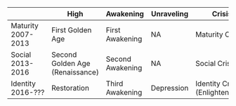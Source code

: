 ||High|Awakening|Unraveling|Crisis|
|---|---|---|---|---|
Maturity<br/>2007-2013 | First Golden Age | First Awakening | NA | Maturity Crisis
Social<br/>2013-2016 | Second Golden Age (Renaissance) | Second Awakening | NA | Social Crisis 
Identity<br/>2016-??? | Restoration | Third Awakening | Depression | Identity Crisis (Enlightenment)
